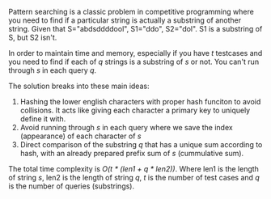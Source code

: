 Pattern searching is a classic problem in competitive programming where you need to find if a particular string is actually a substring of another string. Given that S="abdsddddool", S1="ddo", S2="dol". S1 is a substring of S, but S2 isn't.

In order to maintain time and memory, especially if you have *t* testcases and you need to find if each of *q* strings is a substring of *s* or not. You can't run through *s* in each query *q*.

The solution breaks into these main ideas:
1) Hashing the lower english characters with proper hash funciton to avoid collisions. It acts like giving each character a primary key to uniquely define it with.
2) Avoid running through *s* in each query where we save the index (appearance) of each character of *s*
3) Direct comparison of the substring *q* that has a unique sum according to hash, with an already prepared prefix sum of *s* (cummulative sum).

The total time complexity is *O(t * (len1 + q * len2))*. Where len1 is the length of string *s*, len2 is the length of string *q*, *t* is the number of test cases and *q* is the number of queries (substrings).
